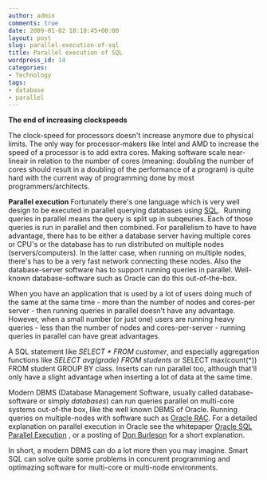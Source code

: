 ```yaml
---
author: admin
comments: true
date: 2009-01-02 18:10:45+00:00
layout: post
slug: parallel-execution-of-sql
title: Parallel execution of SQL
wordpress_id: 14
categories:
- Technology
tags:
- database
- parallel
---
```


**The end of increasing clockspeeds**

The clock-speed for processors doesn't increase anymore due to physical limits. The only way for processor-makers like Intel and AMD to increase the speed of a processor is to add extra cores. Making software scale near-lineair in relation to the number of cores (meaning: doubling the number of cores should result in a doubling of the performance of a program) is quite hard with the current way of programming done by most programmers/architects.

**Parallel execution**
Fortunately there's one language which is very well design to be executed in parallel querying databases using [SQL](http://www.tar.hu/sqlbible/sqlbible0014.html).  Running queries in parallel means the query is split up in subqeuries. Each of those queries is run in parallel and then combined.
For parallelism to have to have advantage, there has to be either a database server having multiple cores or CPU's or the database has to run distributed on multiple nodes (servers/computers). In the latter case, when running on multiple nodes, there's has to be a very fast network connecting these nodes. Also the database-server software has to support running queries in parallel. Well-known database-software such as Oracle can do this out-of-the-box.

When you have an application that is used by a lot of users doing much of the same at the same time - more than the number of nodes and cores-per server - then running queries in parallel doesn't have any advantage.  However, when a small number (or just one) users are running heavy queries - less than the number of nodes and cores-per-server - running queries in parallel can have great advantages.

A SQL statement like _SELECT * FROM customer_, and especially aggregation functions like _SELECT avg(grade) FROM students_ or SELECT max(count(*)) FROM student GROUP BY class. Inserts can run parallel too, although that'll only have a slight advantage when inserting a lot of data at the same time.

Modern DBMS (Database Management Software, usually called database-software or simply _databases_) can run queries parallel on multi-core systems out-of-the box, like the well known DBMS of Oracle. Running queries on multiple-nodes with software such as [Oracle RAC](http://en.wikipedia.org/wiki/Oracle_RAC). For a detailed explanation on parallel execution in Oracle see the whitepaper [Oracle SQL Parallel Execution](http://www.oracle.com/technology/products/bi/db/11g/pdf/twp_bidw_parallel_execution_11gr1.pdf) , or a posting of  [Don Burleson](http://www.dba-oracle.com/t_opq_parallel_query.htm) for a short explanation.

In short, a modern DBMS can do a lot more then you may imagine. Smart SQL can solve quite some problems in concurent programming and optimazing software for multi-core or multi-node environments.
